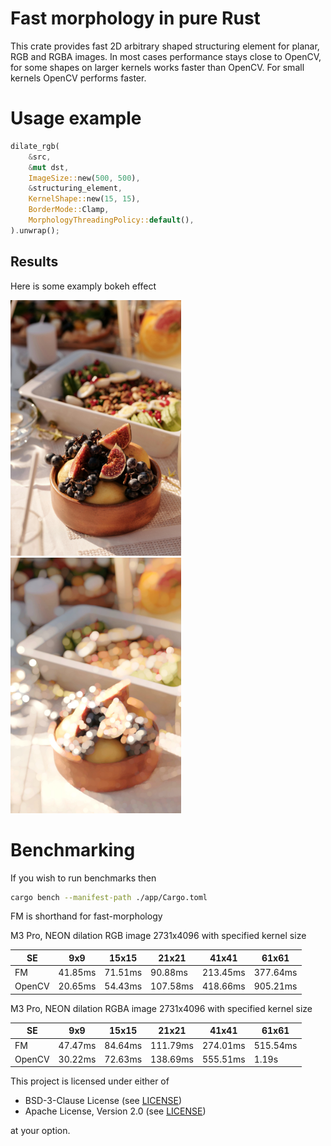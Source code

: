 # Fast morphology in pure Rust

This crate provides fast 2D arbitrary shaped structuring element for planar, RGB and RGBA images.
In most cases performance stays close to OpenCV, for some shapes on larger kernels works faster than OpenCV.
For small kernels OpenCV performs faster.

# Usage example

```rust
dilate_rgb(
    &src,
    &mut dst,
    ImageSize::new(500, 500),
    &structuring_element,
    KernelShape::new(15, 15),
    BorderMode::Clamp,
    MorphologyThreadingPolicy::default(),
).unwrap();
```

## Results

Here is some examply bokeh effect

<p float="left">
    <img src="https://github.com/awxkee/fast_morphology/blob/master/assets/fruits.jpg?raw=true" width="273" height="409">
    <img src="https://github.com/awxkee/fast_morphology/blob/master/assets/bokeh.jpg?raw=true" width="273" height="409">
</p>

# Benchmarking

If you wish to run benchmarks then

```bash
cargo bench --manifest-path ./app/Cargo.toml
```

FM is shorthand for fast-morphology

M3 Pro, NEON dilation RGB image 2731x4096 with specified kernel size

| SE     | 9x9     | 15x15   | 21x21    | 41x41    | 61x61    |
|--------|---------|---------|----------|----------|----------|
| FM     | 41.85ms | 71.51ms | 90.88ms  | 213.45ms | 377.64ms |
| OpenCV | 20.65ms | 54.43ms | 107.58ms | 418.66ms | 905.21ms |

M3 Pro, NEON dilation RGBA image 2731x4096 with specified kernel size

| SE     | 9x9     | 15x15   | 21x21    | 41x41    | 61x61    |
|--------|---------|---------|----------|----------|----------|
| FM     | 47.47ms | 84.64ms | 111.79ms | 274.01ms | 515.54ms |
| OpenCV | 30.22ms | 72.63ms | 138.69ms | 555.51ms | 1.19s    |

This project is licensed under either of

- BSD-3-Clause License (see [LICENSE](LICENSE.md))
- Apache License, Version 2.0 (see [LICENSE](LICENSE-APACHE.md))

at your option.